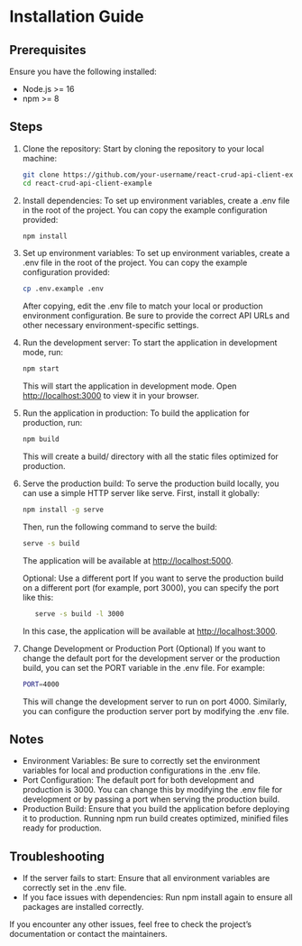 # Installation Guide

## Prerequisites

Ensure you have the following installed:

- Node.js >= 16
- npm >= 8

## Steps

1. Clone the repository:
   Start by cloning the repository to your local machine:

   ```bash
   git clone https://github.com/your-username/react-crud-api-client-example.git
   cd react-crud-api-client-example
   ```

2. Install dependencies:
   To set up environment variables, create a .env file in the root of the project. You can copy the example configuration provided:

   ```bash
   npm install
   ```

3. Set up environment variables:
   To set up environment variables, create a .env file in the root of the project. You can copy the example configuration provided:

   ```bash
   cp .env.example .env
   ```

   After copying, edit the .env file to match your local or production environment configuration. Be sure to provide the correct API URLs and other necessary environment-specific settings.

4. Run the development server:
   To start the application in development mode, run:

   ```bash
   npm start
   ```

   This will start the application in development mode. Open [http://localhost:3000](http://localhost:3000) to view it in your browser.

5. Run the application in production:
   To build the application for production, run:

   ```bash
   npm build
   ```

   This will create a build/ directory with all the static files optimized for production.

6. Serve the production build:
   To serve the production build locally, you can use a simple HTTP server like serve. First, install it globally:

   ```bash
   npm install -g serve
   ```

   Then, run the following command to serve the build:

   ```bash
   serve -s build
   ```

   The application will be available at [http://localhost:5000](http://localhost:5000).

   Optional: Use a different port
      If you want to serve the production build on a different port (for example, port 3000), you can specify the port like this:

      ```bash
         serve -s build -l 3000
      ```

      In this case, the application will be available at [http://localhost:3000](http://localhost:3000).

7. Change Development or Production Port (Optional)
   If you want to change the default port for the development server or the production build, you can set the PORT variable in the .env file. For example:

   ```bash
   PORT=4000
   ```

   This will change the development server to run on port 4000. Similarly, you can configure the production server port by modifying the .env file.

## Notes

- Environment Variables: Be sure to correctly set the environment variables for local and production configurations in the .env file.
- Port Configuration: The default port for both development and production is 3000. You can change this by modifying the .env file for development or by passing a port when serving the production build.
- Production Build: Ensure that you build the application before deploying it to production. Running npm run build creates optimized, minified files ready for production.

## Troubleshooting

- If the server fails to start: Ensure that all environment variables are correctly set in the .env file.
- If you face issues with dependencies: Run npm install again to ensure all packages are installed correctly.

If you encounter any other issues, feel free to check the project’s documentation or contact the maintainers.